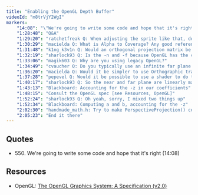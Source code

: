 ```yaml
---
title: "Enabling the OpenGL Depth Buffer"
videoId: "m8trVjY2WgI"
markers:
    "14:08": "\"We're going to write some code and hope that it's right\" (!quote 550)"
    "1:28:48": "Q&A"
    "1:29:20": "ratchetfreak Q: When adjusting the sprite like that, don't you need to interpolate the texture coordinates in screenspace instead of clipspace (the default)?"
    "1:30:29": "macielda Q: What is Alpha to Coverage? Any good references on that?"
    "1:31:48": "k1ng_k3v1n Q: Would an orthogonal projection matrix be applicable for your game?"
    "1:32:19": "sharlock93 Q: Is the -n and -f because OpenGL has the camera on the negative -z?"
    "1:33:06": "magik603 Q: Why are you using legacy OpenGL?"
    "1:34:49": "cvaucher Q: Do you typically use an infinite far plane for increased precision? Shawn McGrath mentioned it in his stream awhile back"
    "1:36:20": "macielda Q: Would it be simpler to use Orthographic transforms for upright objects? Are you not simply undoing the Perspective Projection there?"
    "1:37:28": "pepevel Q: Would it be possible to use a shader to do the Z-buffer rendering?"
    "1:40:17": "sharlock93 Q: So the near and far plane are linearly mapped. I have read somewhere where the mapping is not linear, in which case do we not make them linear?"
    "1:43:13": "Blackboard: Accounting for the -z in our coefficients"
    "1:48:15": "Consult the OpenGL spec [see Resources, OpenGL]"
    "1:52:24": "sharlock93 Q: Oh yeah, sorry, I mixed two things up"
    "1:52:34": "Blackboard: Computing a and b, accounting for the -z"
    "2:02:30": "handmade_math.h: Try to make PerspectiveProjection() compute the non-perspective corrected terms for orthographic"
    "2:05:23": "End it there"
---
```


## Quotes

* 550\. We're going to write some code and hope that it's right (14:08)

## Resources

* OpenGL: [The OpenGL Graphics System: A Specification (v2.0)](https://hippo.nipax.cz/docs/glspec20.pdf)
